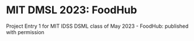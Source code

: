 # MIT DMSL 2023: FoodHub

Project Entry 1 for MIT IDSS DSML class of May 2023 - FoodHub: published with permission
